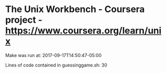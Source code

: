 # The Unix Workbench - Coursera project - https://www.coursera.org/learn/unix

Make was run at: 2017-09-17T14:50:47-05:00

Lines of code contained in guessinggame.sh: 30

